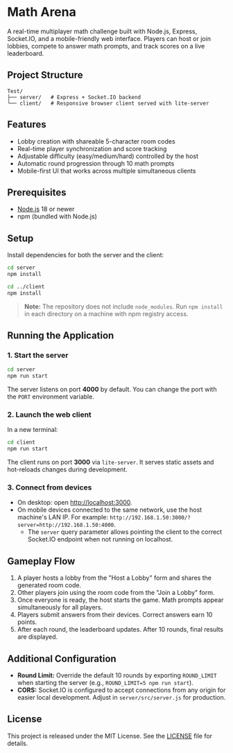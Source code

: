 # Math Arena

A real-time multiplayer math challenge built with Node.js, Express, Socket.IO, and a mobile-friendly web interface. Players can host or join lobbies, compete to answer math prompts, and track scores on a live leaderboard.

## Project Structure

```
Test/
├── server/   # Express + Socket.IO backend
└── client/   # Responsive browser client served with lite-server
```

## Features

- Lobby creation with shareable 5-character room codes
- Real-time player synchronization and score tracking
- Adjustable difficulty (easy/medium/hard) controlled by the host
- Automatic round progression through 10 math prompts
- Mobile-first UI that works across multiple simultaneous clients

## Prerequisites

- [Node.js](https://nodejs.org/) 18 or newer
- npm (bundled with Node.js)

## Setup

Install dependencies for both the server and the client:

```bash
cd server
npm install

cd ../client
npm install
```

> **Note:** The repository does not include `node_modules`. Run `npm install` in each directory on a machine with npm registry access.

## Running the Application

### 1. Start the server

```bash
cd server
npm run start
```

The server listens on port **4000** by default. You can change the port with the `PORT` environment variable.

### 2. Launch the web client

In a new terminal:

```bash
cd client
npm run start
```

The client runs on port **3000** via `lite-server`. It serves static assets and hot-reloads changes during development.

### 3. Connect from devices

- On desktop: open [http://localhost:3000](http://localhost:3000).
- On mobile devices connected to the same network, use the host machine's LAN IP. For example: `http://192.168.1.50:3000/?server=http://192.168.1.50:4000`.
  - The `server` query parameter allows pointing the client to the correct Socket.IO endpoint when not running on localhost.

## Gameplay Flow

1. A player hosts a lobby from the "Host a Lobby" form and shares the generated room code.
2. Other players join using the room code from the "Join a Lobby" form.
3. Once everyone is ready, the host starts the game. Math prompts appear simultaneously for all players.
4. Players submit answers from their devices. Correct answers earn 10 points.
5. After each round, the leaderboard updates. After 10 rounds, final results are displayed.

## Additional Configuration

- **Round Limit:** Override the default 10 rounds by exporting `ROUND_LIMIT` when starting the server (e.g., `ROUND_LIMIT=5 npm run start`).
- **CORS:** Socket.IO is configured to accept connections from any origin for easier local development. Adjust in `server/src/server.js` for production.

## License

This project is released under the MIT License. See the [LICENSE](LICENSE) file for details.
